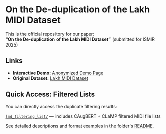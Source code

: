 # On the De-duplication of the Lakh MIDI Dataset

This is the official repository for our paper:  
**“On the De-duplication of the Lakh MIDI Dataset”** (submitted for ISMIR 2025)

## Links

- **Interactive Demo:** [Anonymized Demo Page](https://anonymous-researcher-mir.github.io/lmd_deduplication/)
- **Original Dataset:** [Lakh MIDI Dataset](https://colinraffel.com/projects/lmd/)


## Quick Access: Filtered Lists

You can directly access the duplicate filtering results:

[`lmd_filtering_list/`](./lmd_filtering_list) — includes CAugBERT + CLaMP filtered MIDI file lists

See detailed descriptions and format examples in the folder's [README](./lmd_filtering_list/README.md).


